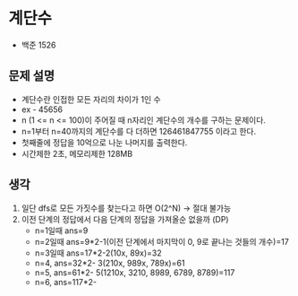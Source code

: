 # 계단수
- 백준 1526

## 문제 설명
- 계단수란 인접한 모든 자리의 차이가 1인 수
- ex - 45656
- n (1 <= n <= 100)이 주어질 때 n자리인 계단수의 개수를 구하는 문제이다.
- n=1부터 n=40까지의 계단수를 다 더하면 126461847755 이라고 한다.
- 첫째줄에 정답을 10억으로 나눈 나머지를 출력한다.
- 시간제한 2초, 메모리제한 128MB

## 생각
1. 일단 dfs로 모든 가짓수를 찾는다고 하면 O(2^N) -> 절대 불가능
2. 이전 단계의 정답에서 다음 단계의 정답을 가져올순 없을까 (DP)
    - n=1일때 ans=9
    - n=2일때 ans=9*2-1(이전 단계에서 마지막이 0, 9로 끝나는 것들의 개수)=17
    - n=3일때 ans=17*2-2(10x, 89x)=32
    - n=4, ans=32*2- 3(210x, 989x, 789x)=61
    - n=5, ans=61*2- 5(1210x, 3210, 8989, 6789, 8789)=117
    - n=6, ans=117*2-

    